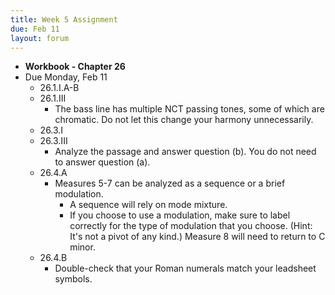 ```yaml
---
title: Week 5 Assignment
due: Feb 11
layout: forum
---
```


- **Workbook - Chapter 26**
- Due Monday, Feb 11
    - 26.1.I.A-B
    - 26.1.III
        - The bass line has multiple NCT passing tones, some of which are chromatic. Do not let this change your harmony unnecessarily.
    - 26.3.I
    - 26.3.III
        - Analyze the passage and answer question (b). You do not need to answer question (a).
    - 26.4.A
        - Measures 5-7 can be analyzed as a sequence or a brief modulation. 
            - A sequence will rely on mode mixture. 
            - If you choose to use a modulation, make sure to label correctly for the type of modulation that you choose. (Hint: It's not a pivot of any kind.) Measure 8 will need to return to C minor.
    - 26.4.B
        - Double-check that your Roman numerals match your leadsheet symbols.